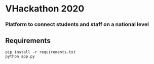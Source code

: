 # VHackathon 2020
### Platform to connect students and staff on a national level

## Requirements
```
pip install -r requirements.txt
python app.py
```
